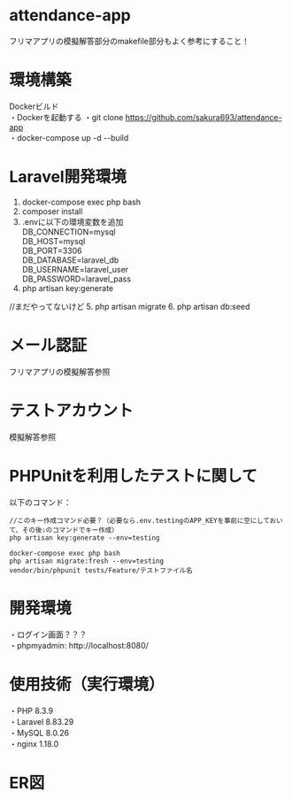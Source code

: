 # attendance-app

フリマアプリの模擬解答部分のmakefile部分もよく参考にすること！


# 環境構築
Dockerビルド <br>
・Dockerを起動する
・git clone https://github.com/sakura693/attendance-app <br>
・docker-compose up -d --build

# Laravel開発環境
1. docker-compose exec php bash
2. composer install
3. .envに以下の環境変数を追加 <br>
    DB_CONNECTION=mysql <br>
    DB_HOST=mysql <br>
    DB_PORT=3306 <br>
    DB_DATABASE=laravel_db <br>
    DB_USERNAME=laravel_user <br>
    DB_PASSWORD=laravel_pass <br>
4. php artisan key:generate

//まだやってないけど
5. php artisan migrate
6. php artisan db:seed


# メール認証
フリマアプリの模擬解答参照

# テストアカウント
模擬解答参照

# PHPUnitを利用したテストに関して
以下のコマンド：
```
//このキー作成コマンド必要？（必要なら.env.testingのAPP_KEYを事前に空にしておいて、その後⇩のコマンドでキー作成）
php artisan key:generate --env=testing

docker-compose exec php bash
php artisan migrate:fresh --env=testing
vendor/bin/phpunit tests/Feature/テストファイル名
```


# 開発環境
・ログイン画面？？？ <br>
・phpmyadmin: http://localhost:8080/


# 使用技術（実行環境）
・PHP 8.3.9 <br>
・Laravel 8.83.29 <br>
・MySQL 8.0.26 <br>
・nginx 1.18.0


# ER図
